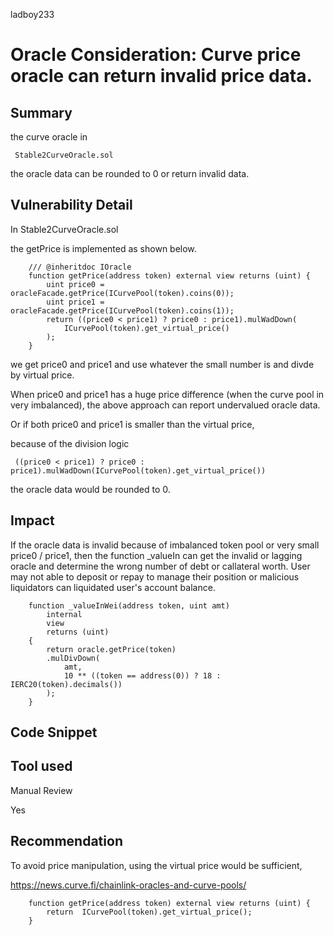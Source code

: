ladboy233
# Oracle Consideration: Curve price oracle can return invalid price data.

## Summary

the curve oracle in 

``` 
 Stable2CurveOracle.sol
```

the oracle data can be rounded to 0 or return invalid data.

## Vulnerability Detail

In Stable2CurveOracle.sol

the getPrice is implemented as shown below.

```
    /// @inheritdoc IOracle
    function getPrice(address token) external view returns (uint) {
        uint price0 = oracleFacade.getPrice(ICurvePool(token).coins(0));
        uint price1 = oracleFacade.getPrice(ICurvePool(token).coins(1));
        return ((price0 < price1) ? price0 : price1).mulWadDown(
            ICurvePool(token).get_virtual_price()
        );
    }
```

we get price0 and price1 and use whatever the small number is and divde by virtual price.

When price0 and price1 has a huge price difference (when the curve pool in very imbalanced), the above approach can report undervalued oracle data.

Or if both price0 and price1 is smaller than the virtual price,

because of the division logic

```
 ((price0 < price1) ? price0 : price1).mulWadDown(ICurvePool(token).get_virtual_price())
```

the oracle data would be rounded to 0.

## Impact

If the oracle data is invalid because of imbalanced token pool or very small price0 / price1, then the function _valueIn can get the invalid or lagging oracle and determine the wrong number of debt or callateral worth. User may not able to deposit or repay to manage their position or malicious liquidators can liquidated user's account balance.

```
    function _valueInWei(address token, uint amt)
        internal
        view
        returns (uint)
    {
        return oracle.getPrice(token)
        .mulDivDown(
            amt,
            10 ** ((token == address(0)) ? 18 : IERC20(token).decimals())
        );
    }
```

## Code Snippet

## Tool used

Manual Review

Yes

## Recommendation

To avoid price manipulation, using the virtual price would be sufficient,

https://news.curve.fi/chainlink-oracles-and-curve-pools/

```
    function getPrice(address token) external view returns (uint) {
        return  ICurvePool(token).get_virtual_price();
    }
```
